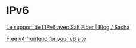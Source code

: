 # IPv6

[Le support de l'IPv6 avec Salt Fiber | Blog / Sacha](https://sacha.horovitz.ch/ipv4-et-ipv6-avec-salt-fiber/)

[Free v4 frontend for your v6 site](http://v4-frontend.netiter.com/)
